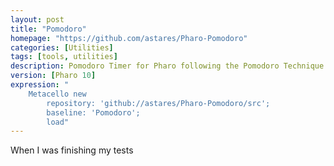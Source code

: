 ```yaml
---
layout: post
title: "Pomodoro"
homepage: "https://github.com/astares/Pharo-Pomodoro"
categories: [Utilities]
tags: [tools, utilities]
description: Pomodoro Timer for Pharo following the Pomodoro Technique
version: [Pharo 10] 
expression: "
    Metacello new 
	    repository: 'github://astares/Pharo-Pomodoro/src';
	    baseline: 'Pomodoro';
	    load"
---
```


When I was finishing my tests